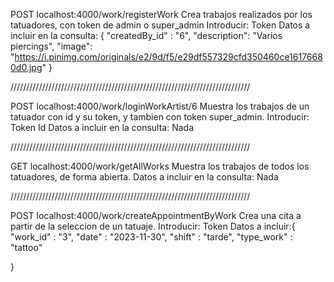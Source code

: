 POST localhost:4000/work/registerWork
Crea trabajos realizados por los tatuadores, con token de admin o super_admin
Introducir:
    Token
Datos a incluir en la consulta:
{
"createdBy_id" : "6",
"description": "Varios piercings",
"image": "https://i.pinimg.com/originals/e2/9d/f5/e29df557329cfd350460ce16176680d0.jpg"
}

////////////////////////////////////////////////////////////////////////////

POST localhost:4000/work/loginWorkArtist/6
Muestra los trabajos de un tatuador con id y su token, y tambien con token super_admin.
Introducir:
    Token
    Id
Datos a incluir en la consulta:
    Nada

////////////////////////////////////////////////////////////////////////////

GET localhost:4000/work/getAllWorks
Muestra los trabajos de todos los tatuadores, de forma abierta.
Datos a incluir en la consulta:
    Nada


////////////////////////////////////////////////////////////////////////////

POST localhost:4000/work/createAppointmentByWork
Crea una cita a partir de la seleccion de un tatuaje.
Introducir:
    Token
Datos a incluir:{
  "work_id" : "3",
  "date" : "2023-11-30",
  "shift" : "tarde",
  "type_work" : "tattoo"
  
}
